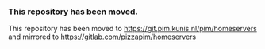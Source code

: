 ### This repository has been moved.

This repository has been moved to https://git.pim.kunis.nl/pim/homeservers and mirrored to https://gitlab.com/pizzapim/homeservers
